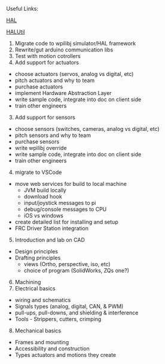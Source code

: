 Useful Links:

[HAL](https://first.wpi.edu/FRC/roborio/release/docs/cpp/annotated.html)

[HALUtil](https://first.wpi.edu/FRC/roborio/release/docs/java/edu/wpi/first/wpilibj/hal/HALUtil.html)

1. Migrate code to wpilibj simulator/HAL framework
  1. Rewrite/gut arduino communication libs
  2. Test with motion cotrollers
2. Add support for actuators
  - choose actuators (servos, analog vs digital, etc)
  - pitch actuators and why to team
  - purchase actuators
  - implement Hardware Abstraction Layer
  - write sample code, integrate into doc on client side
  - train other engineers
3. Add support for sensors
  - choose sensors (switches, cameras, analog vs digital, etc)
  - pitch sensors and why to team
  - purchase sensors
  - write wpilibj override
  - write sample code, integrate into doc on client side
  - train other engineers
4. migrate to VSCode
  - move web services for build to local machine
    - JVM build locally
    - download hook
    - input/joystick messages to pi
    - debug/console messages to CPU
    - iOS vs windows
  - create detailed list for installing and setup
  - FRC Driver Station integration
5. Introduction and lab on CAD
  - Design principles
  - Drafting principles
    - views (Ortho, perspective, iso, etc)
    - choice of program (SolidWorks, ZQs one?)
6. Machining
7. Electrical basics
  - wiring and schematics
  - Signals types (analog, digital, CAN, & PWM)
  - pull-ups, pull-downs, and shielding & interference
  - Tools - Strippers, cutters, crimping
8. Mechanical basics
  - Frames and mounting
  - Accessibility and construction
  - Types actuators and motions they create


